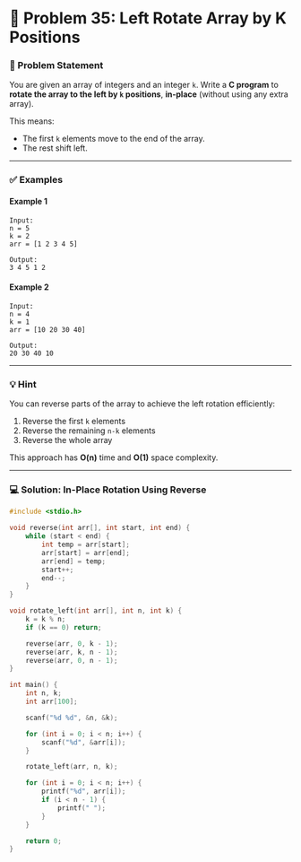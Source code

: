 # 🧩 Problem 35: Left Rotate Array by K Positions

### 📝 Problem Statement

You are given an array of integers and an integer `k`. Write a **C program** to **rotate the array to the left by `k` positions**, **in-place** (without using any extra array).

This means:

* The first `k` elements move to the end of the array.
* The rest shift left.

---

### ✅ Examples

#### Example 1

```
Input:
n = 5
k = 2
arr = [1 2 3 4 5]

Output:
3 4 5 1 2
```

#### Example 2

```
Input:
n = 4
k = 1
arr = [10 20 30 40]

Output:
20 30 40 10
```

---

### 💡 Hint

You can reverse parts of the array to achieve the left rotation efficiently:

1. Reverse the first `k` elements
2. Reverse the remaining `n-k` elements
3. Reverse the whole array

This approach has **O(n)** time and **O(1)** space complexity.

---

### 💻 Solution: In-Place Rotation Using Reverse

```c
#include <stdio.h>

void reverse(int arr[], int start, int end) {
    while (start < end) {
        int temp = arr[start];
        arr[start] = arr[end];
        arr[end] = temp;
        start++;
        end--;
    }
}

void rotate_left(int arr[], int n, int k) {
    k = k % n;
    if (k == 0) return;

    reverse(arr, 0, k - 1);
    reverse(arr, k, n - 1);
    reverse(arr, 0, n - 1);
}

int main() {
    int n, k;
    int arr[100];

    scanf("%d %d", &n, &k);

    for (int i = 0; i < n; i++) {
        scanf("%d", &arr[i]);
    }

    rotate_left(arr, n, k);

    for (int i = 0; i < n; i++) {
        printf("%d", arr[i]);
        if (i < n - 1) {
            printf(" ");
        }
    }

    return 0;
}
```